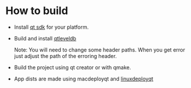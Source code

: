 # How to build
- Install [qt sdk](https://www.qt.io/download) for your platform.
- Build and install [qtleveldb](https://github.com/paulovap/qtleveldb)
  
  Note: You will need to change some header paths. When you get error just adjust the path of the erroring header.
- Build the project using qt creator or with qmake.
- App dists are made using macdeployqt and [linuxdeployqt](https://github.com/probonopd/linuxdeployqt)

